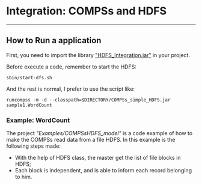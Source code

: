 # Integration: COMPSs and HDFS
----------------------

## How to Run a application 

First, you need to import the library ["HDFS_Integration.jar"](https://github.com/eubr-bigsea/compss-hdfs/tree/master/Examples/COMPSsHDFS_model) in your project. 
 
Before execute a code, remember to start the HDFS:

`sbin/start-dfs.sh`

And the rest is normal, I prefer to use the script like: 

`runcompss -m -d --classpath=$DIRECTORY/COMPSs_simple_HDFS.jar sample1.WordCount`

### Example: WordCount

The project *"Examples/COMPSsHDFS_model"* is a code example of how to make the COMPSs read data from a file HDFS. In this example is the following steps made:
* With the help of HDFS class, the master get the list of file blocks in HDFS;
* Each block is independent, and is able to inform each record belonging to him.


